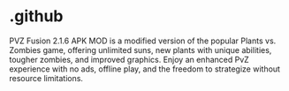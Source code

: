 # .github
PVZ Fusion 2.1.6 APK MOD is a modified version of the popular Plants vs. Zombies game, offering unlimited suns, new plants with unique abilities, tougher zombies, and improved graphics. Enjoy an enhanced PvZ experience with no ads, offline play, and the freedom to strategize without resource limitations.
